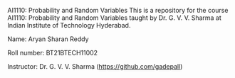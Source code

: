 AI1110: Probability and Random Variables
This is a repository for the course AI1110: Probability and Random Variables taught by Dr. G. V. V. Sharma at Indian Institute of Technology Hyderabad.

Name: Aryan Sharan Reddy

Roll number: BT21BTECH11002

Instructor: Dr. G. V. V. Sharma (https://github.com/gadepall)
